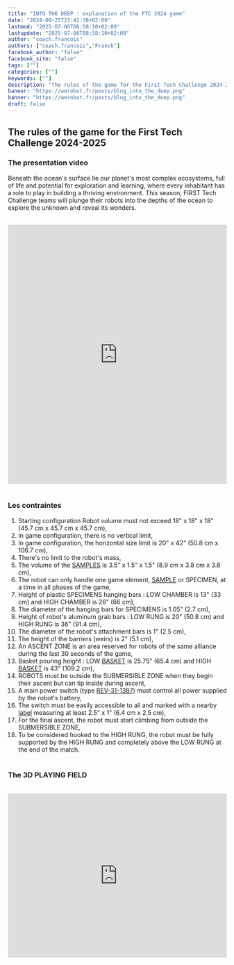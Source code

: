 ```yaml
---
title: "INTO THE DEEP : explanation of the FTC 2024 game"
date: "2024-09-25T23:42:38+02:00"
lastmod: "2025-07-06T08:58:10+02:00"
lastupdate: "2025-07-06T08:58:10+02:00"
author: "coach.francois"
authors: ["coach.francois","Franck"]
facebook_author: "false"
facebook_site: "false"
tags: [""]
categories: [""]
keywords: [""]
description: "The rules of the game for the First Tech Challenge 2024-2025"
baneer: "https://werobot.fr/posts/blog_into_the_deep.png"
banner: "https://werobot.fr/posts/blog_into_the_deep.png"
draft: false
---
```

## The rules of the game for the First Tech Challenge 2024-2025

### The presentation video

Beneath the ocean's surface lie our planet's most complex ecosystems, full of life and potential for exploration and learning, where every inhabitant has a role to play in building a thriving environment. This season, FIRST Tech Challenge teams will plunge their robots into the depths of the ocean to explore the unknown and reveal its wonders.

<br>
<iframe class="youtube-player" width="100%" height="597" src="https://www.youtube.com/embed/ewlDPvRK4U4?version=3&amp;rel=1&amp;showsearch=0&amp;showinfo=1&amp;iv_load_policy=1&amp;fs=1&amp;hl=fr-FR&amp;autohide=2&amp;wmode=transparent" allowfullscreen="true" style="border:0;" sandbox="allow-scripts allow-same-origin allow-popups allow-presentation allow-popups-to-escape-sandbox"></iframe>
<br><br>

### Les contraintes
01. Starting configuration Robot volume must not exceed 18" x 18" x 18" (45.7 cm x 45.7 cm x 45.7 cm), <br>
02. In game configuration, there is no vertical limit, <br>
03. In game configuration, the horizontal size limit is 20" x 42" (50.8 cm x 106.7 cm), <br>
04. There's no limit to the robot's mass, <br>
05. The volume of the [SAMPLES](https://cdn.andymark.com/media/W1siZiIsIjIwMjQvMDkvMDcvMTEvMzcvMTQvYzM3NmYyMzgtZmU4Yy00OWZlLTg5YzItOWMzODViOWQ0N2ZhL2FtLTU0MDEgU2FtcGxlLnBkZiJdXQ/am-5401%20Sample.pdf?sha=6a19804bcc7eb28f) is 3.5" x 1.5" x 1.5" (8.9 cm x 3.8 cm x 3.8 cm), <br>
06. The robot can only handle one game element, [SAMPLE](https://cdn.andymark.com/media/W1siZiIsIjIwMjQvMDkvMDcvMTEvMzcvMTQvYzM3NmYyMzgtZmU4Yy00OWZlLTg5YzItOWMzODViOWQ0N2ZhL2FtLTU0MDEgU2FtcGxlLnBkZiJdXQ/am-5401%20Sample.pdf?sha=6a19804bcc7eb28f) or SPECIMEN, at a time in all phases of the game, <br>
07. Height of plastic SPECIMENS hanging bars : LOW CHAMBER is 13" (33 cm) and HIGH CHAMBER is 26" (66 cm), <br>
08. The diameter of the hanging bars for SPECIMENS is 1.05" (2.7 cm), <br>
09. Height of robot's aluminum grab bars : LOW RUNG is 20" (50.8 cm) and HIGH RUNG is 36" (91.4 cm), <br>
10. The diameter of the robot's attachment bars is 1" (2.5 cm), <br>
11. The height of the barriers (weirs) is 2" (5.1 cm), <br>
12. An ASCENT ZONE is an area reserved for robots of the same alliance during the last 30 seconds of the game, <br>
13. Basket pouring height : LOW [BASKET](https://cdn.andymark.com/media/W1siZiIsIjIwMjQvMDgvMjIvMTEvMjAvMzYvYWZlYmJhZWYtYjMxYi00ZDI0LWI4YzItYWIxZWQyMGJjYzUzL2FtLTMwMTUgQmFza2V0LlBERiJdXQ/am-3015%20Basket.PDF?sha=858d2efda12ae755) is 25.75" (65.4 cm) and HIGH [BASKET](https://cdn.andymark.com/media/W1siZiIsIjIwMjQvMDgvMjIvMTEvMjAvMzYvYWZlYmJhZWYtYjMxYi00ZDI0LWI4YzItYWIxZWQyMGJjYzUzL2FtLTMwMTUgQmFza2V0LlBERiJdXQ/am-3015%20Basket.PDF?sha=858d2efda12ae755) is 43" (109.2 cm), <br>
14. ROBOTS must be outside the SUBMERSIBLE ZONE when they begin their ascent but can tip inside during ascent, <br>
15. A main power switch (type [REV-31-1387](https://www.revrobotics.com/rev-31-1387/)) must control all power supplied by the robot's battery, <br>
16. The switch must be easily accessible to all and marked with a nearby [label](https://www.firstinspires.org/sites/default/files/uploads/resource_library/ftc/power-button-labels.pdf) measuring at least 2.5" x 1" (6.4 cm x 2.5 cm), <br>
17. For the final ascent, the robot must start climbing from outside the SUBMERSIBLE ZONE, <br>
18. To be considered hooked to the HIGH RUNG, the robot must be fully supported by the HIGH RUNG and completely above the LOW RUNG at the end of the match.
<br><br>

### The 3D PLAYING FIELD

<br>
<div style="
	position: relative;
	width: 100%;
	overflow: hidden;
	padding-top: 100%;
	"> 
  <iframe src="https://a360.co/4nxE7a7" style="
	position: absolute;
	top: 0;
  	left: 0;
  	bottom: 0;
  	right: 0;
  	width: 100%;
  	height: 75%;
  	border: none;
	">
</iframe>
</div>




















